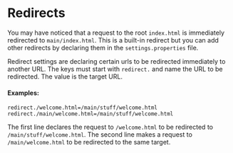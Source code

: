# Redirects

You may have noticed that a request to the root `index.html` is immediately
redirected to `main/index.html`. This is a built-in redirect but you can add
other redirects by declaring them in the `settings.properties` file.

Redirect settings are declaring certain urls to be redirected immediately to
another URL. The keys must start with `redirect.` and name the URL to be
redirected. The value is the target URL.

#### Examples:

    redirect./welcome.html=/main/stuff/welcome.html
    redirect./main/welcome.html=/main/stuff/welcome.html

The first line declares the request to `/welcome.html` to be redirected to
`/main/stuff/welcome.html`. The second line makes a request to
`/main/welcome.html` to be redirected to the same target.